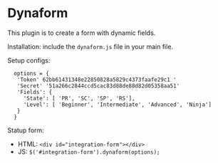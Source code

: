 # Dynaform

This plugin is to create a form with dynamic fields.

Installation: include the `dynaform.js` file in your main file.

Setup configs:
```
  options = {
   'Token' 62bb61431348e22850828a5829c4373faafe29c1 '
   'Secret' '51a266c2844ccd5cac83d88de88d82d05358aa51'
   'Fields': {
     'State': [ 'PR', 'SC', 'SP', 'RS'],
     'Level': [ 'Beginner', 'Intermediate', 'Advanced', 'Ninja']
   }
  }
```

Statup form: 
- HTML: `<div id="integration-form"></div>`
- JS: `$('#integration-form').dynaform(options);`
